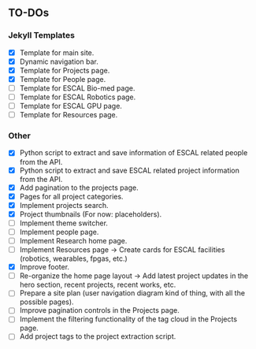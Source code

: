## TO-DOs

### Jekyll Templates

- [x] Template for main site.
- [x] Dynamic navigation bar.
- [x] Template for Projects page.
- [x] Template for People page.
- [ ] Template for ESCAL Bio-med page.
- [ ] Template for ESCAL Robotics page.
- [ ] Template for ESCAL GPU page.
- [ ] Template for Resources page.

### Other

- [x] Python script to extract and save information of ESCAL related people from the API.
- [x] Python script to extract and save ESCAL related project information from the API.
- [x] Add pagination to the projects page.
- [x] Pages for all project categories.
- [x] Implement projects search.
- [x] Project thumbnails (For now: placeholders).
- [ ] Implement theme switcher.
- [ ] Implement people page.
- [ ] Implement Research home page.
- [ ] Implement Resources page -> Create cards for ESCAL facilities (robotics, wearables, fpgas, etc.)
- [x] Improve footer.
- [ ] Re-organize the home page layout -> Add latest project updates in the hero section, recent projects, recent works, etc.
- [ ] Prepare a site plan (user navigation diagram kind of thing, with all the possible pages).
- [ ] Improve pagination controls in the Projects page.
- [ ] Implement the filtering functionality of the tag cloud in the Projects page.
- [ ] Add project tags to the project extraction script.